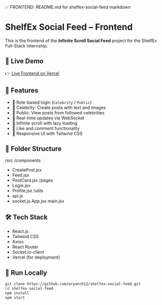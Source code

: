 ✅ FRONTEND: README.md for shelfex-social-feed
markdown

# ShelfEx Social Feed – Frontend

This is the frontend of the **Infinite Scroll Social Feed** project for the ShelfEx Full-Stack Internship.

## 🚀 Live Demo

👉 [Live Frontend on Vercel](https://shelfex-social-feed-e1tu.vercel.app)

## 🎯 Features

- 🌟 Role-based login (`Celebrity` / `Public`)
- 📝 Celebrity: Create posts with text and images
- 📰 Public: View posts from followed celebrities
- 📡 Real-time updates via WebSocket
- 🔄 Infinite scroll with lazy loading
- 💬 Like and comment functionality
- 📱 Responsive UI with Tailwind CSS

## 📂 Folder Structure

/src
/components
- CreatePost.jsx
- Feed.jsx
- PostCard.jsx
/pages
- Login.jsx
- Profile.jsx
/utils
- api.js
- socket.js
App.jsx
main.jsx


## 🛠️ Tech Stack

- React.js
- Tailwind CSS
- Axios
- React Router
- Socket.io-client
- Vercel (for deployment)

## 🧪 Run Locally

```bash
git clone https://github.com/aryanch12/shelfex-social-feed.git
cd shelfex-social-feed
npm install
npm start
